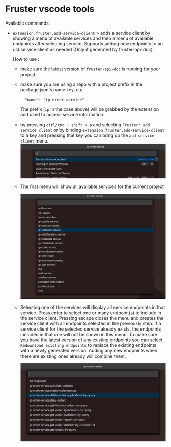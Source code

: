 # Fruster vscode tools

Available commands:

- `extension.fruster.add-service-client` > adds a service client by showing a menu of available services and then a menu of available endpoints after selecting service. Supports adding new endpoints to an old service client as needed (Only if generated by fruster-api-doc).

	How to use :

	- make sure the latest version of `fruster-api-doc` is running for your project
	- make sure you are using a repo with a project prefix in the package.json's name key, e.g.

			"name": "ip-order-service"
		The prefix (`ip` in the case above) will be grabbed by the extension and used to access service information.

	- by pressing `ctrl/cmd + shift + p` and selecting `Fruster: add service client` or by binding `extension.fruster.add-service-client` to a key and pressing that key you can bring up the `add service client` menu.
		<img src="img/service-client-1.png"/>

	- The first menu will show all available services for the current project

		<img src="img/service-client-2.png"/>

	- Selecting one of the services will display all service endpoints in that service. Press enter to select one or many endpoint(s) to include in the service client. Pressing escape closes the menu and creates the service client with all endpoints selected in the previously step. If a service client for the selected service already exists, the endpoints included in that one will not be shown in this menu. To make sure you have the latest version of any existing endpoints you can select `Redownload existing endpoints` to replace the existing endpoints with a newly generated version. Adding any new endpoints when there are existing ones already will combine them.

		<img src="img/service-client-3.png"/>

